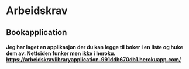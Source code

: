 # Arbeidskrav
## Bookapplication 
#### Jeg har laget en applikasjon der du kan legge til bøker i en liste og huke dem av. Nettsiden funker men ikke i heroku. https://arbeidskravlibraryapplication-991ddb670db1.herokuapp.com/
